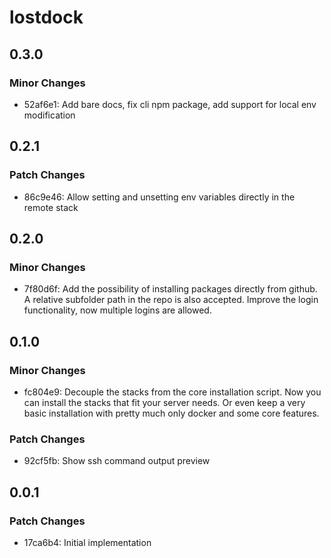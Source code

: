 # lostdock

## 0.3.0

### Minor Changes

- 52af6e1: Add bare docs, fix cli npm package, add support for local env modification

## 0.2.1

### Patch Changes

- 86c9e46: Allow setting and unsetting env variables directly in the remote stack

## 0.2.0

### Minor Changes

- 7f80d6f: Add the possibility of installing packages directly from github. A relative subfolder path in the repo is also accepted. Improve the login functionality, now multiple logins are allowed.

## 0.1.0

### Minor Changes

- fc804e9: Decouple the stacks from the core installation script. Now you can install the stacks that fit your server needs. Or even keep a very basic installation with pretty much only docker and some core features.

### Patch Changes

- 92cf5fb: Show ssh command output preview

## 0.0.1

### Patch Changes

- 17ca6b4: Initial implementation
